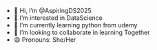 - 👋 Hi, I’m @AspiringDS2025
- 👀 I’m interested in DataScience
- 🌱 I’m currently learning python from udemy
- 💞️ I’m looking to collaborate in learning Together
- 😄 Pronouns: She/Her
  

<!---
AspiringDS2025/AspiringDS2025 is a ✨ special ✨ repository because its `README.md` (this file) appears on your GitHub profile.
You can click the Preview link to take a look at your changes.
--->
